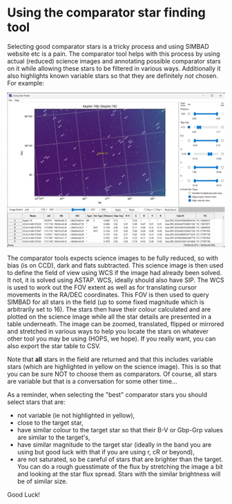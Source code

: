 # Using the comparator star finding tool

Selecting good comparator stars is a tricky process and using SIMBAD
website etc is a pain. The comparator tool helps with this process by
using actual (reduced) science images and annotating possible comparator
stars on it while allowing these stars to be filtered in various ways.
Additionally it also highlights known variable stars so that they are
definitely *not* chosen. For example:

![Example of the comparator star finder tool in action](doc/images/comp_stars/main.png)

The comparator tools expects science images to be fully reduced, so with
bias (is on CCD), dark and flats subtracted. This science image is then
used to define the field of view using WCS if the image had already been
solved. It not, it is solved using ASTAP. WCS, ideally should also have
SIP. The WCS is used to work out the FOV extent as well as for
translating cursor movements in the RA/DEC coordinates. This FOV is then
used to query SIMBAD for all stars in the field (up to some fixed
magnitude which is arbitrarily set to 16). The stars then have their
colour calculated and are plotted on the science image while all the
star details are presented in a table underneath. The image can be
zoomed, translated, flipped or mirrored and stretched in various ways to
help you locate the stars on whatever other tool you may be using (HOPS,
we hope). If you really want, you can also export the star table to CSV.

Note that **all** stars in the field are returned and that this includes
variable stars (which are highlighted in yellow on the science image).
This is so that you can be sure NOT to choose them as comparators. Of
course, all stars are variable but that is a conversation for some other
time\...

As a reminder, when selecting the \"best\" comparator stars you should
select stars that are:

*   not variable (ie not highlighted in yellow),
*   close to the target star,
*   have similar colour to the target star so that their B-V or
    Gbp-Grp values are similar to the target\'s,
*   have similar magnitude to the target star (ideally in the band you
    are using but good luck with that if you are using r, cR or
    beyond),
*   are not saturated, so be careful of stars that are brighter than
    the target. You can do a rough guesstimate of the flux by
    stretching the image a bit and looking at the star flux spread.
    Stars with the similar brightness will be of similar size.

Good Luck!

